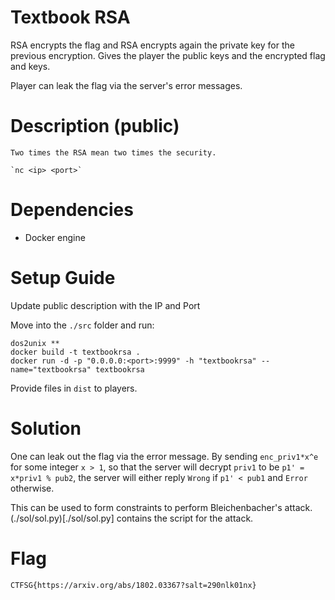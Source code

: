 # Textbook RSA

RSA encrypts the flag and RSA encrypts again the private key for the previous encryption.
Gives the player the public keys and the encrypted flag and keys.

Player can leak the flag via the server's error messages.

# Description (public)

```
Two times the RSA mean two times the security.

`nc <ip> <port>`
```

# Dependencies  

* Docker engine

# Setup Guide

Update public description with the IP and Port

Move into the `./src` folder and run:

```
dos2unix **
docker build -t textbookrsa .
docker run -d -p "0.0.0.0:<port>:9999" -h "textbookrsa" --name="textbookrsa" textbookrsa
```

Provide files in `dist` to players.

# Solution

One can leak out the flag via the error message. By sending `enc_priv1*x^e` for some integer `x > 1`, 
so that the server will decrypt `priv1` to be `p1' = x*priv1 % pub2`, the server will either reply `Wrong` 
if `p1' < pub1` and `Error` otherwise.

This can be used to form constraints to perform Bleichenbacher's attack. (./sol/sol.py)[./sol/sol.py] contains the script for the attack.

# Flag

`CTFSG{https://arxiv.org/abs/1802.03367?salt=290nlk01nx}`
